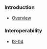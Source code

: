 <!-- 

Use this file to specify an ordered and leveled markdown list the documents that need to be rendered
This list will be rendered at "https://specs.amwa.tv/<spec>/<version>/docs/"

- Use a "-" bullet character for each document, indented as you want it to appear in the list, followed by a space
- Follow that with the name to display, in square brackets
- Follow that immediately by then the document filename, in round parentheses
  - Include the ".md"
  - Don't include the "docs/"
  - Escape any spaces with "%20" (this is needed so links work on github.com)
- Don't use document numbers (this was previous practice for NMOS docs)
- Other text and headings can be included.  Level-3 headings ("###") work best.
- The display name and filename don't need to match (see IS-04 for examples of this).
- All documents that need rendering must be listed.

See https://github.com/AMWA-TV/nmos-template/docs/README.md for an example of the syntax

-->

### Introduction

- [Overview](Overview.md)

### Interoperability

- [IS-04](Interoperability%20-%20IS-04.md)

